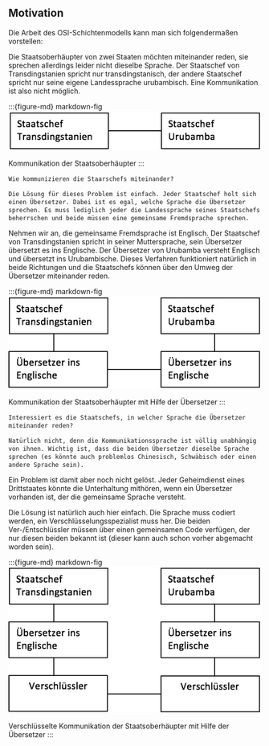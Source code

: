 ## Motivation

Die Arbeit des OSI-Schichtenmodells kann man sich folgendermaßen vorstellen:

Die Staatsoberhäupter von zwei Staaten möchten miteinander reden, sie sprechen allerdings leider nicht dieselbe Sprache. Der Staatschef von Transdingstanien spricht nur transdingstanisch, der andere Staatschef spricht nur seine eigene Landessprache urubambisch. Eine Kommunikation ist also nicht möglich.

:::{figure-md} markdown-fig
<img src="../figures/11_motivation_bild1.jpeg" alt="Kommunikation der Staatsoberhäupter">

Kommunikation der Staatsoberhäupter
:::

```{admonition} Frage
Wie kommunizieren die Staarschefs miteinander?
```

```{admonition} Antwort
Die Lösung für dieses Problem ist einfach. Jeder Staatschef holt sich einen Übersetzer. Dabei ist es egal, welche Sprache die Übersetzer sprechen. Es muss lediglich jeder die Landessprache seines Staatschefs beherrschen und beide müssen eine gemeinsame Fremdsprache sprechen.
```

Nehmen wir an, die gemeinsame Fremdsprache ist Englisch. Der Staatschef von Transdingstanien spricht in seiner Muttersprache, sein Übersetzer übersetzt es ins Englische. Der Übersetzer von Urubamba versteht Englisch und übersetzt ins Urubambische. Dieses Verfahren funktioniert natürlich in beide Richtungen und die Staatschefs können über den Umweg der Übersetzer miteinander reden.

:::{figure-md} markdown-fig
<img src="../figures/11_motivation_bild2.jpeg" alt="Kommunikation der Staatsoberhäupter mit Hilfe der Übersetzer">

Kommunikation der Staatsoberhäupter mit Hilfe der Übersetzer
:::

```{admonition} Frage
Interessiert es die Staatschefs, in welcher Sprache die Übersetzer miteinander reden?
```

```{admonition} Antwort
Natürlich nicht, denn die Kommunikationssprache ist völlig unabhängig von ihnen. Wichtig ist, dass die beiden Übersetzer dieselbe Sprache sprechen (es könnte auch problemlos Chinesisch, Schwäbisch oder einen andere Sprache sein).
```

Ein Problem ist damit aber noch nicht gelöst. Jeder Geheimdienst eines Drittstaates könnte die Unterhaltung mithören, wenn ein Übersetzer vorhanden ist, der die gemeinsame Sprache versteht. 

Die Lösung ist natürlich auch hier einfach. Die Sprache muss codiert werden, ein Verschlüsselungsspezialist muss her. Die beiden Ver-/Entschlüssler müssen über einen gemeinsamen Code verfügen, der nur diesen beiden bekannt ist (dieser kann auch schon vorher abgemacht worden sein).

:::{figure-md} markdown-fig
<img src="../figures/11_motivation_bild3.jpeg" alt="Verschlüsselte Kommunikation der Staatsoberhäupter mit Hilfe der Übersetzer">

Verschlüsselte Kommunikation der Staatsoberhäupter mit Hilfe der Übersetzer
:::
